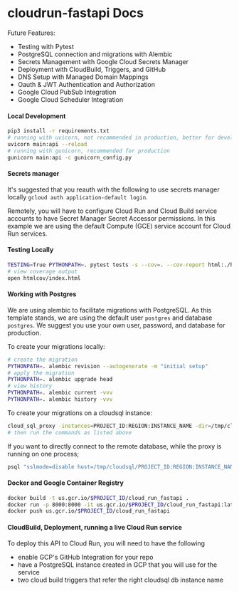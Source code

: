 # cloudrun-fastapi Docs

Future Features:

- Testing with Pytest
- PostgreSQL connection and migrations with Alembic
- Secrets Management with Google Cloud Secrets Manager
- Deployment with CloudBuild, Triggers, and GitHub
- DNS Setup with Managed Domain Mappings
- Oauth & JWT Authentication and Authorization
- Google Cloud PubSub Integration
- Google Cloud Scheduler Integration

#### Local Development

```sh
pip3 install -r requirements.txt
# running with uvicorn, not recommended in production, better for development
uvicorn main:api --reload
# running with gunicorn, recommended for production
gunicorn main:api -c gunicorn_config.py
```

#### Secrets manager

It's suggested that you reauth with the following to use secrets manager locally `gcloud auth application-default login`.

Remotely, you will have to configure Cloud Run and Cloud Build service accounts to have Secret Manager Secret Accessor permissions. In this example we are using the default Compute (GCE) service account for Cloud Run services.

#### Testing Locally

```sh
TESTING=True PYTHONPATH=. pytest tests -s --cov=. --cov-report html:./htmlcov --cov-fail-under 100 --log-cli-level DEBUG
# view coverage output
open htmlcov/index.html
```

#### Working with Postgres

We are using alembic to facilitate migrations with PostgreSQL. As this template stands, we are using the default user `postgres` and database `postgres`. We suggest you use your own user, password, and database for production.

To create your migrations locally:

```sh
# create the migration
PYTHONPATH=. alembic revision --autogenerate -m "initial setup"
# apply the migration
PYTHONPATH=. alembic upgrade head
# view history
PYTHONPATH=. alembic current -vvv
PYTHONPATH=. alembic history -vvv
```

To create your migrations on a cloudsql instance:

```sh
cloud_sql_proxy -instances=PROJECT_ID:REGION:INSTANCE_NAME -dir=/tmp/cloudsql
# then run the commands as listed above
```

If you want to directly connect to the remote database, while the proxy is running on one process;

```sh
psql "sslmode=disable host=/tmp/cloudsql/PROJECT_ID:REGION:INSTANCE_NAME user=postgres dbname=postgres"
```

#### Docker and Google Container Registry

```sh
docker build -t us.gcr.io/$PROJECT_ID/cloud_run_fastapi .
docker run -p 8000:8000 -it us.gcr.io/$PROJECT_ID/cloud_run_fastapi:latest
docker push us.gcr.io/$PROJECT_ID/cloud_run_fastapi
```

#### CloudBuild, Deployment, running a live Cloud Run service

To deploy this API to Cloud Run, you will need to have the following

- enable GCP's GitHub Integration for your repo
- have a PostgreSQL instance created in GCP that you will use for the service
- two cloud build triggers that refer the right cloudsql db instance name
